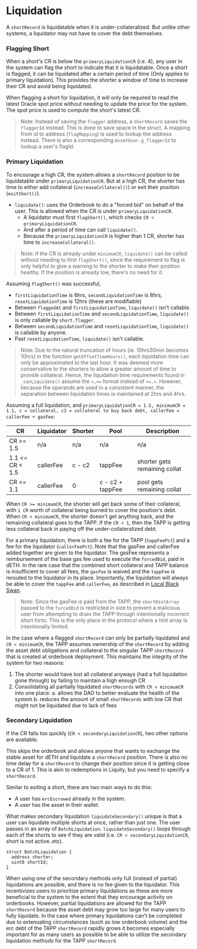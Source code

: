 # Liquidation

A `shortRecord` is liquidatable when it is under-collateralized. But unlike other systems, a liquidator may not have to cover the debt themselves.

### Flagging Short

When a short's CR is below the `primaryLiquidationCR` (i.e. 4), any user in the system can flag the short to indicate that it is liquidatable. Once a short is flagged, it can be liquidated after a certain period of time (Only applies to primary liquidation). This provides the shorter a window of time to increase their CR and avoid being liquidated.

When flagging a short for liquidation, it will only be required to read the latest Oracle spot price without needing to update the price for the system. The spot price is used to compute the short's latest CR.

> Note: Instead of saving the `flagger` address, a `ShortRecord` saves the `flaggerId` instead. This is done to save space in the struct. A mapping from id to address (`flagMapping`) is used to lookup the address instead. There is also a corresponding `AssetUser.g_flaggerId` to lookup a user's flagId.

### Primary Liquidation

To encourage a high CR, the system allows a `shortRecord` position to be liquidatable under `primaryLiquidationCR`. But at a high CR, the shorter has time to either add collateral (`increaseCollateral()`) or exit their position (`exitShort()`).

- `liquidate()`: uses the Orderbook to do a "forced bid" on behalf of the user. This is allowed when the CR is under `primaryLiquidationCR`.
  - A liquidator must first `flagShort()`, which checks `CR < primaryLiquidationCR`.
  - And after a period of time can call `liquidate()`.
  - Because the `primaryLiquidationCR` is higher than 1 CR, shorter has time to `increaseCollateral()`.

> Note: if the CR is already under `minimumCR`, `liquidate()` can be called without needing to first `flagShort()`, since the requirement to flag is only helpful to give a warning to the shorter to make their position healthy. If the position is already low, there's no need for it.

Assuming `flagShort()` was successful,

- `firstLiquidationTime` is 6hrs, `secondLiquidationTime` is 8hrs, `resetLiquidationTime` is 12hrs (these are modifiable)
- Between `flaggedAt` and `firstLiquidationTime`, `liquidate()` isn't callable.
- Between `firstLiquidationTime` and `secondLiquidationTime`, `liquidate()` is only callable by `short.flagger`.
- Between `secondLiquidationTime` and `resetLiquidationTime`, `liquidate()` is callable by anyone.
- Past `resetLiquidationTime`, `liquidate()` isn't callable.

> Note: Due to the natural truncation of hours (ie. 10hrs30min becomes 10hrs) in the function `getOffsetTimeHours()`, each liquidation time can only be approximated to the last hour. It was deemed more conservative to the shorters to allow a greater amount of time to provide collateral. Hence, the liquidation time requirements found in `_canLiquidate()` assume the `>,<=` format instead of `>=,<`. However, because the operands are used in a consistent manner, the separation between liquidation times is maintained at 2hrs and 4hrs.

Assuming a full liquidation, and `primaryLiquidationCR = 1.5, minimumCR = 1.1, c = collateral, c2 = collateral to buy back debt, callerFee = callerFee + gasFee`:

| CR              | Liquidator | Shorter | Pool             | Description                   |
| --------------- | ---------- | ------- | ---------------- | ----------------------------- |
| CR >= 1.5       | n/a        | n/a     | n/a              | n/a                           |
| 1.1 <= CR < 1.5 | callerFee  | c - c2  | tappFee          | shorter gets remaining collat |
| CR <= 1.1       | callerFee  | 0       | c - c2 + tappFee | pool gets remaining collat    |

When `CR >= minimumCR`, the shorter will get back some of their collateral, with `1 CR` worth of collateral being burned to cover the position's debt. When `CR < minimumCR`, the shorter doesn't get anything back, and the remaining collateral goes to the TAPP. If the `CR < 1`, then the TAPP is getting less collateral back in paying off the under-collateralized debt.

For a primary liquidation, there is both a fee for the TAPP (`tappFeePct`) and a fee for the liquidator (`callerFeePct`). Note that the gasFee and callerFee added together are given to the liquidator. The gasFee represents a reimbursement of the base gas fee used to execute the `forcedBid`, paid in dETH. In the rare case that the combined short collateral and TAPP balance is insufficient to cover all fees, the `gasFee` is waived and the `tappFee` is rerouted to the liquidator in its place. Importantly, the liquidation will always be able to cover the `tappFee` and `callerFee`, as described in [Local Black Swan](blackswan#local-black-swan).

> Note: Since the gasFee is paid from the TAPP, the `shortHintArray` passed to the `forcedBid` is restricted in size to prevent a malicious user from attempting to drain the TAPP through intentionally incorrect short hints. This is the only place in the protocol where a hint array is intentionally limited.

In the case where a flagged `shortRecord` can only be partially liquidated and `CR < minimumCR`, the TAPP assumes ownership of the `shortRecord` by adding the asset debt obligations and collateral to the singular TAPP `shortRecord` that is created at orderbook deployment. This maintains the integrity of the system for two reasons:

1. The shorter would have lost all collateral anyways (had a full liquidation gone through) by failing to maintain a high enough CR
2. Consolidating all partially liquidated `shortRecords` with `CR < minimumCR` into one place:
   a. allows the DAO to better evaluate the health of the system
   b. reduces the amount of small `shortRecords` with low CR that might not be liquidated due to lack of fees

### Secondary Liquidation

If the CR falls too quickly (`CR < secondaryLiquidationCR`), two other options are available.

This skips the orderbook and allows anyone that wants to exchange the stable asset for dETH and liquidate a `shortRecord` position. There is also no time delay for a `shortRecord` to change their position since it is getting close to a CR of 1. This is akin to redemptions in Liquity, but you need to specify a `shortRecord`.

Similar to exiting a short, there are two main ways to do this:

- A user has `ercEscrowed` already in the system.
- A user has the asset in their wallet.

What makes secondary liquidation `liquidateSecondary()` unique is that a user can liquidate multiple shorts at once, rather than just one. The user passes in an array of `BatchLiquidation`. `liquidateSecondary()` loops through each of the shorts to see if they are valid (i.e. `CR < secondaryLiquidationCR`, short is not active..etc).

```solidity
struct BatchLiquidation {
  address shorter;
  uint8 shortId;
}
```

When using one of the secondary methods only full (instead of partial) liquidations are possible, and there is no fee given to the liquidator. This incentivizes users to prioritize primary liquidations as these are more beneficial to the system to the extent that they encourage activity on orderbooks. However, partial liquidations are allowed for the TAPP `shortRecord` because the asset debt may grow too large for many users to fully liquidate. In the case where primary liquidations can't be completed due to extenuating circumstances (such as low orderbook volume) and the erc debt of the TAPP `shortRecord` rapidly grows it becomes especially important for as many users as possible to be able to utilize the secondary liquidation methods for the TAPP `shortRecord`.

